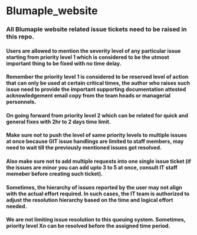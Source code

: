 # Blumaple_website
### All Blumaple website related issue tickets need to be raised in this repo.
#### Users are allowed to mention the severity level of any particular issue starting from priority level 1 which is considered to be the utmost important thing to be fixed with no time delay.
#### Remember the priority level 1 is considered to be reserved level of action that can only be used at certain critical times, the author who raises such issue need to provide the important supporting documentation attested acknowledgement email copy from the team heads or managerial personnels.
#### On going forward from priority level 2 which can be related for quick and general fixes with 2hr to 2 days time limit.
#### Make sure not to push the level of same priority levels to multiple issues at once because GIT issue handlings are limited to staff members, may need to wait till the previously mentioned issues got resolved.
#### Also make sure not to add multiple requests into one single issue ticket (if the issues are minor you can add upto 3 to 5 at once, consult IT staff memeber before creating such ticket).
#### Sometimes, the hierarchy of issues reported by the user may not align with the actual effort required. In such cases, the IT team is authorized to adjust the resolution hierarchy based on the time and logical effort needed.
#### We are not limiting issue resolution to this queuing system. Sometimes, priority level Xn can be resolved before the assigned time period.
